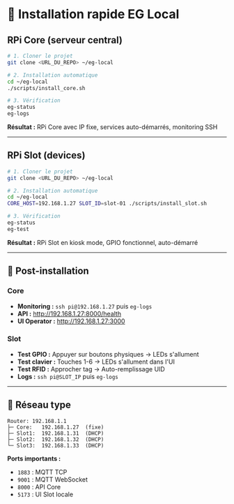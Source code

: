 # 🚀 Installation rapide EG Local

## RPi Core (serveur central)

```bash
# 1. Cloner le projet
git clone <URL_DU_REPO> ~/eg-local

# 2. Installation automatique
cd ~/eg-local
./scripts/install_core.sh

# 3. Vérification
eg-status
eg-logs
```

**Résultat :** RPi Core avec IP fixe, services auto-démarrés, monitoring SSH

---

## RPi Slot (devices)

```bash
# 1. Cloner le projet
git clone <URL_DU_REPO> ~/eg-local

# 2. Installation automatique
cd ~/eg-local
CORE_HOST=192.168.1.27 SLOT_ID=slot-01 ./scripts/install_slot.sh

# 3. Vérification
eg-status
eg-test
```

**Résultat :** RPi Slot en kiosk mode, GPIO fonctionnel, auto-démarré

---

## 🔧 Post-installation

### Core
- **Monitoring :** `ssh pi@192.168.1.27` puis `eg-logs`
- **API :** http://192.168.1.27:8000/health
- **UI Operator :** http://192.168.1.27:3000

### Slot  
- **Test GPIO :** Appuyer sur boutons physiques → LEDs s'allument
- **Test clavier :** Touches 1-6 → LEDs s'allument dans l'UI
- **Test RFID :** Approcher tag → Auto-remplissage UID
- **Logs :** `ssh pi@SLOT_IP` puis `eg-logs`

---

## 📡 Réseau type

```
Router: 192.168.1.1
├─ Core:   192.168.1.27  (fixe)
├─ Slot1:  192.168.1.31  (DHCP)
├─ Slot2:  192.168.1.32  (DHCP)
└─ Slot3:  192.168.1.33  (DHCP)
```

**Ports importants :**
- `1883` : MQTT TCP
- `9001` : MQTT WebSocket  
- `8000` : API Core
- `5173` : UI Slot locale
